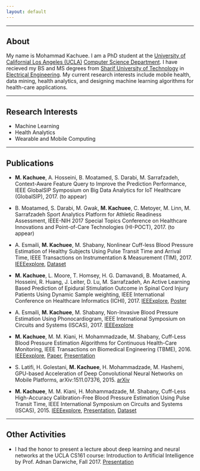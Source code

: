 ```yaml
---
layout: default
---
```


---

## About
My name is Mohammad Kachuee. I am a PhD student at the [University of Californial Los Angeles (UCLA)](http://www.ucla.edu/) [Computer Science Department](http://www.cs.ucla.edu/). I have recieved my BS and MS degrees from [Sharif University of Technology](http://sharif.edu/) in [Electrical Engineering](http://ee.sharif.edu/). My current research interests include mobile health, data mining, health analytics, and designing machine learning algorithms for health-care applications.

---

## Research Interests
- Machine Learning
- Health Analytics
- Wearable and Mobile Computing


---

## Publications

* **M. Kachuee**, A. Hosseini, B. Moatamed, S. Darabi, M. Sarrafzadeh, Context-Aware Feature Query to Improve the Prediction Performance, IEEE GlobalSIP Symposium on Big Data Analytics for IoT Healthcare (GlobalSIP), 2017. (to appear)

* B. Moatamed, S. Darabi, M. Gwak, **M. Kachuee**, C. Metoyer, M. Linn, M. Sarrafzadeh
Sport Analytics Platform for Athletic Readiness Assessment, IEEE-NIH 2017 Special Topics Conference on Healthcare Innovations and Point-of-Care Technologies (HI-POCT), 2017. (to appear)

* A. Esmaili, **M. Kachuee**, M. Shabany, Nonlinear Cuff-less Blood Pressure Estimation of Healthy Subjects Using Pulse Transit Time and Arrival Time, IEEE Transactions on Instrumentation & Measurement (TIM), 2017. [IEEEexplore](https://doi.org/10.1109/TIM.2017.2745081), [Dataset](https://www.kaggle.com/mkachuee/noninvasivebp)

* **M. Kachuee**, L. Moore, T. Homsey, H. G. Damavandi, B. Moatamed, A. Hosseini, R. Huang, J. Leiter, D. Lu, M. Sarrafzadeh, An Active Learning Based Prediction of Epidural Stimulation Outcome in Spinal Cord Injury Patients Using Dynamic Sample weighting, IEEE International Conference on Healthcare Informatics (ICHI), 2017. [IEEExplore](https://doi.org/10.1109/ICHI.2017.38), [Poster](https://github.com/mkachuee/mkachuee.github.io/raw/master/papers/Poster_SCI.pdf)

* A. Esmaili, **M. Kachuee**, M. Shabany, Non-Invasive Blood Pressure Estimation Using Phonocardiogram, IEEE International Symposium on Circuits and Systems (ISCAS), 2017. [IEEEexplore](https://doi.org/10.1109/ISCAS.2017.8050240)

* **M. Kachuee**, M. M. Kiani, H. Mohammadzade, M. Shabany, Cuff-Less Blood Pressure Estimation Algorithms for Continuous Health-Care Monitoring, IEEE Transactions on Biomedical Engineering (TBME), 2016. [IEEEexplore](http://dx.doi.org/10.1109/TBME.2016.2580904), [Paper](https://github.com/mkachuee/mkachuee.github.io/blob/master/papers/Paper_TBME2016.pdf), [Presentation](https://github.com/mkachuee/mkachuee.github.io/blob/master/papers/Presentation_TBME2016.pdf)

* S. Latifi, H. Golestani, **M. Kachuee**, H. Mohammadzade, M. Hashemi, GPU-based Acceleration of Deep Convolutional Neural Networks on Mobile Platforms, arXiv:1511.07376, 2015. [arXiv](http://arxiv.org/abs/1511.07376)

* **M. Kachuee**, M. M. Kiani, H. Mohammadzade, M. Shabany, Cuff-Less High-Accuracy Calibration-Free Blood Pressure Estimation Using Pulse Transit Time, IEEE International Symposium on Circuits and Systems (ISCAS), 2015. [IEEEexplore](http://dx.doi.org/10.1109/TBME.2016.2580904), [Presentation](https://github.com/mkachuee/mkachuee.github.io/blob/master/papers/Presentation_ISCAS2015.pdf), [Dataset](https://archive.ics.uci.edu/ml/datasets/Cuff-Less+Blood+Pressure+Estimation)

---

## Other Activities

* I had the honor to present a lecture about deep learning and neural networks at the UCLA CS161 course: Introduction to Artificial Intelligence by Prof. Adnan Darwiche, Fall 2017. [Presentation](https://github.com/mkachuee/mkachuee.github.io/raw/master/presentations/Lec_161_NN.pdf)

